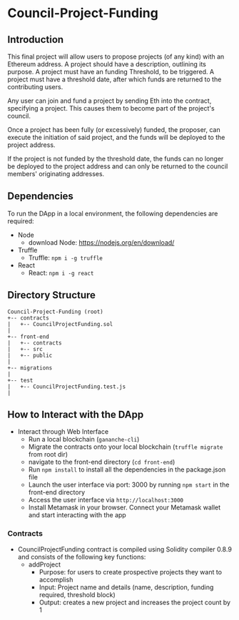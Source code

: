 # Council-Project-Funding

## Introduction

This final project will allow users to propose projects (of any kind) with an Ethereum address.
A project should have a description, outlining its purpose.
A project must have an funding Threshold, to be triggered. 
A project must have a threshold date, after which funds are returned to the contributing users.

Any user can join and fund a project by sending Eth into the contract, specifying a project. This causes them to become part of the project's council.

Once a project has been fully (or excessively) funded, the proposer, can execute the initiation of said project, and the funds will be deployed to the project address.

If the project is not funded by the threshold date, the funds can no longer be deployed to the project address and can only be returned to the council members' originating addresses.

## Dependencies

To run the DApp in a local environment, the following dependencies are required:
* Node
  * download Node: https://nodejs.org/en/download/
* Truffle
  * Truffle: ``npm i -g truffle``
* React
  * React: ``npm i -g react``

## Directory Structure

```
Council-Project-Funding (root)
+-- contracts
|   +-- CouncilProjectFunding.sol
|
+-- front-end
|   +-- contracts
|   +-- src
|   +-- public
|
+-- migrations
|
+-- test
|   +-- CouncilProjectFunding.test.js    
|
```

## How to Interact with the DApp
* Interact through Web Interface
  * Run a local blockchain (`gananche-cli`)
  * Migrate the contracts onto your local blockchain (`truffle migrate` from root dir)
  * navigate to the front-end directory (`cd front-end`)
  * Run `npm install` to install all the dependencies in the package.json file
  * Launch the user interface via port: 3000 by running
  `npm start`
  in the front-end directory
  * Access the user interface via ``http://localhost:3000``
  * Install Metamask in your browser. Connect your Metamask wallet and start interacting with the app

### Contracts
* CouncilProjectFunding contract is compiled using Solidity compiler 0.8.9 and consists of the following key functions:
  * addProject
    * Purpose: for users to create prospective projects they want to accomplish
    * Input: Project name and details (name, description, funding required, threshold block)
    * Output: creates a new project and increases the project count by 1
